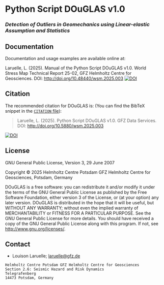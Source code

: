# Python Script DOuGLAS v1.0
### *Detection of Outliers in Geomechanics using Linear-elastic Assumption and Statistics*


## Documentation

Documentation and usage examples are available online at:

Laruelle, L. (2025). Manual of the Python Script DOuGLAS v1.0. World Stress Map Technical Report 25-02,  GFZ Helmholtz Centre for Geosciences.
DOI: http://doi.org/10.48440/wsm.2025.003 [![DOI](https://img.shields.io/badge/DOI-10.48440%2Fwsm.2025.003-blue.svg)](http://doi.org/10.48440/wsm.2025.003)

## Citation
The recommended citation for DOuGLAS is: (You can find the BibTeX snippet in the
[`CITATION` file](CITATION.bib)):

> Laruelle, L. (2025). Python Script DOuGLAS v1.0. GFZ Data Services. DOI: http://doi.org/10.5880/wsm.2025.003


[![DOI](https://img.shields.io/badge/DOI-10.5880%2Fwsm.2025.003-blue.svg)](http://doi.org/10.5880/wsm.2025.003)

## License 
GNU General Public License, Version 3, 29 June 2007

Copyright © 2025 Helmholtz Centre Potsdam  GFZ Helmholtz Centre for Geosciences, Potsdam, Germany

DOuGLAS is a free software: you can redistribute it and/or modify it under the terms of the GNU General Public License as published by the Free Software Foundation, either version 3 of the License, or (at your option) any later version.
DOuGLAS is distributed in the hope that it will be useful, but WITHOUT ANY WARRANTY; without even the implied warranty of MERCHANTABILITY or FITNESS FOR A PARTICULAR PURPOSE. See the GNU General Public License for more details.
You should have received a copy of the GNU General Public License along with this program. If not, see <http://www.gnu.org/licenses/>.

## Contact
* Louison Laruelle;
  laruelle@gfz.de

```
Helmholtz Centre Potsdam GFZ Helmholtz Centre for Geosciences 
Section 2.6: Seismic Hazard and Risk Dynamics
Telegrafenberg
14473 Potsdam, Germany
```
